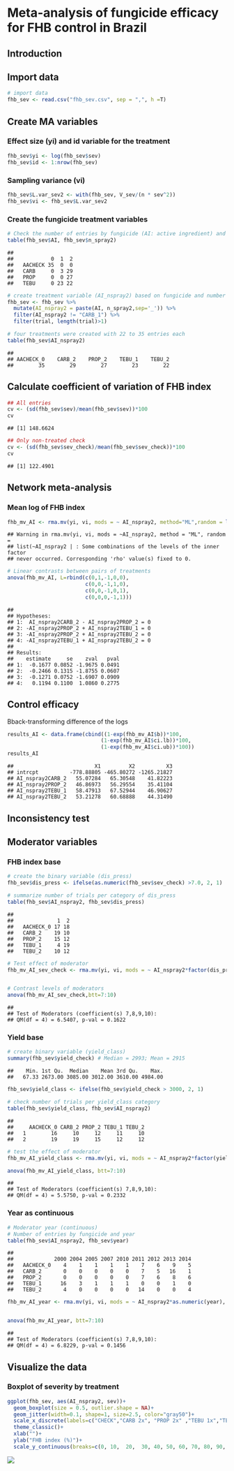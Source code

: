 Meta-analysis of fungicide efficacy for FHB control in Brazil
================

Introduction
------------

Import data
-----------

``` r
# import data
fhb_sev <- read.csv("fhb_sev.csv", sep = ",", h =T)
```

Create MA variables
-------------------

### Effect size (yi) and id variable for the treatment

``` r
fhb_sev$yi <- log(fhb_sev$sev)
fhb_sev$id <- 1:nrow(fhb_sev)
```

### Sampling variance (vi)

``` r
fhb_sev$L.var_sev2 <- with(fhb_sev, V_sev/(n * sev^2))
fhb_sev$vi <- fhb_sev$L.var_sev2
```

### Create the fungicide treatment variables

``` r
# Check the number of entries by fungicide (AI: active ingredient) and number of sprays
table(fhb_sev$AI, fhb_sev$n_spray2)
```

    ##          
    ##            0  1  2
    ##   AACHECK 35  0  0
    ##   CARB     0  3 29
    ##   PROP     0  0 27
    ##   TEBU     0 23 22

``` r
# create treatment variable (AI_nspray2) based on fungicide and number of sprays 
fhb_sev <- fhb_sev %>% 
  mutate(AI_nspray2 = paste(AI, n_spray2,sep='_')) %>% 
  filter(AI_nspray2 != "CARB_1") %>% 
  filter(trial, length(trial)>1) 

# four treatments were created with 22 to 35 entries each
table(fhb_sev$AI_nspray2)
```

    ## 
    ## AACHECK_0    CARB_2    PROP_2    TEBU_1    TEBU_2 
    ##        35        29        27        23        22

Calculate coefficient of variation of FHB index
-----------------------------------------------

``` r
## All entries
cv <- (sd(fhb_sev$sev)/mean(fhb_sev$sev))*100
cv
```

    ## [1] 148.6624

``` r
## Only non-treated check
cv <- (sd(fhb_sev$sev_check)/mean(fhb_sev$sev_check))*100
cv
```

    ## [1] 122.4901

Network meta-analysis
---------------------

### Mean log of FHB index

``` r
fhb_mv_AI <- rma.mv(yi, vi, mods = ~ AI_nspray2, method="ML",random = list(~ AI_nspray2 | trial, ~1 | id), struct="UN", data=fhb_sev)
```

    ## Warning in rma.mv(yi, vi, mods = ~AI_nspray2, method = "ML", random =
    ## list(~AI_nspray2 | : Some combinations of the levels of the inner factor
    ## never occurred. Corresponding 'rho' value(s) fixed to 0.

``` r
# Linear contrasts between pairs of treatments
anova(fhb_mv_AI, L=rbind(c(0,1,-1,0,0), 
                         c(0,0,-1,1,0),
                         c(0,0,-1,0,1),
                         c(0,0,0,-1,1)))  
```

    ## 
    ## Hypotheses:                                           
    ## 1:  AI_nspray2CARB_2 - AI_nspray2PROP_2 = 0
    ## 2: -AI_nspray2PROP_2 + AI_nspray2TEBU_1 = 0
    ## 3: -AI_nspray2PROP_2 + AI_nspray2TEBU_2 = 0
    ## 4: -AI_nspray2TEBU_1 + AI_nspray2TEBU_2 = 0
    ## 
    ## Results:
    ##    estimate     se    zval   pval
    ## 1:  -0.1677 0.0852 -1.9675 0.0491
    ## 2:  -0.2466 0.1315 -1.8755 0.0607
    ## 3:  -0.1271 0.0752 -1.6907 0.0909
    ## 4:   0.1194 0.1100  1.0860 0.2775

Control efficacy
----------------

Bback-transforming difference of the logs

``` r
results_AI <- data.frame(cbind((1-exp(fhb_mv_AI$b))*100, 
                              (1-exp(fhb_mv_AI$ci.lb))*100,
                              (1-exp(fhb_mv_AI$ci.ub))*100))
results_AI
```

    ##                          X1         X2          X3
    ## intrcpt          -778.88805 -465.80272 -1265.21827
    ## AI_nspray2CARB_2   55.07284   65.30548    41.82223
    ## AI_nspray2PROP_2   46.86973   56.29554    35.41104
    ## AI_nspray2TEBU_1   58.47913   67.52944    46.90627
    ## AI_nspray2TEBU_2   53.21278   60.68888    44.31490

Inconsistency test
------------------

Moderator variables
-------------------

### FHB index base

``` r
# create the binary variable (dis_press)
fhb_sev$dis_press <- ifelse(as.numeric(fhb_sev$sev_check) >7.0, 2, 1)

# summarize number of trials per category of dis_press
table(fhb_sev$AI_nspray2, fhb_sev$dis_press)
```

    ##            
    ##              1  2
    ##   AACHECK_0 17 18
    ##   CARB_2    19 10
    ##   PROP_2    15 12
    ##   TEBU_1     4 19
    ##   TEBU_2    10 12

``` r
# Test effect of moderator 
fhb_mv_AI_sev_check <- rma.mv(yi, vi, mods = ~ AI_nspray2*factor(dis_press), method="ML",random = list(~ AI_nspray2 | trial, ~1 | id), struct="UN", data=fhb_sev)


# Contrast levels of moderators
anova(fhb_mv_AI_sev_check,btt=7:10)
```

    ## 
    ## Test of Moderators (coefficient(s) 7,8,9,10): 
    ## QM(df = 4) = 6.5407, p-val = 0.1622

### Yield base

``` r
# create binary variable (yield_class)
summary(fhb_sev$yield_check) # Median = 2993; Mean = 2915
```

    ##    Min. 1st Qu.  Median    Mean 3rd Qu.    Max. 
    ##   67.33 2673.00 3085.00 3012.00 3610.00 4984.00

``` r
fhb_sev$yield_class <- ifelse(fhb_sev$yield_check > 3000, 2, 1)

# check number of trials per yield_class category
table(fhb_sev$yield_class, fhb_sev$AI_nspray2)
```

    ##    
    ##     AACHECK_0 CARB_2 PROP_2 TEBU_1 TEBU_2
    ##   1        16     10     12     11     10
    ##   2        19     19     15     12     12

``` r
# test the effect of moderator
fhb_mv_AI_yield_class <- rma.mv(yi, vi, mods = ~ AI_nspray2*factor(yield_class), method="ML",random = list(~ AI_nspray2 | trial, ~1 | id), struct="UN", data=fhb_sev)

anova(fhb_mv_AI_yield_class, btt=7:10) 
```

    ## 
    ## Test of Moderators (coefficient(s) 7,8,9,10): 
    ## QM(df = 4) = 5.5750, p-val = 0.2332

### Year as continuous

``` r
# Moderator year (continuous)
# Number of entries by fungicide and year
table(fhb_sev$AI_nspray2, fhb_sev$year)
```

    ##            
    ##             2000 2004 2005 2007 2010 2011 2012 2013 2014
    ##   AACHECK_0    4    1    1    1    1    7    6    9    5
    ##   CARB_2       0    0    0    0    0    7    5   16    1
    ##   PROP_2       0    0    0    0    0    7    6    8    6
    ##   TEBU_1      16    3    1    1    1    0    0    1    0
    ##   TEBU_2       4    0    0    0    0   14    0    0    4

``` r
fhb_mv_AI_year <- rma.mv(yi, vi, mods = ~ AI_nspray2*as.numeric(year), method="ML",random =list(~ AI_nspray2 | trial, ~1 | id), struct="UN", data=fhb_sev)


anova(fhb_mv_AI_year, btt=7:10)
```

    ## 
    ## Test of Moderators (coefficient(s) 7,8,9,10): 
    ## QM(df = 4) = 6.8229, p-val = 0.1456

Visualize the data
------------------

### Boxplot of severity by treatment

``` r
ggplot(fhb_sev, aes(AI_nspray2, sev))+
  geom_boxplot(size = 0.5, outlier.shape = NA)+ 
  geom_jitter(width=0.1, shape=1, size=2.5, color="gray50")+
  scale_x_discrete(labels=c("CHECK","CARB 2x", "PROP 2x" ,"TEBU 1x","TEBU 2x")) +
  theme_classic()+
  xlab("")+
  ylab("FHB index (%)")+ 
  scale_y_continuous(breaks=c(0, 10,  20,  30, 40, 50, 60, 70, 80, 90, 100), limits=c(0,100))
```

![](fhb-sev_files/figure-markdown_github/unnamed-chunk-13-1.png)
